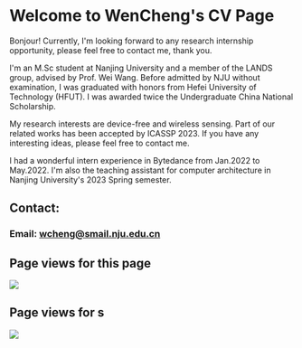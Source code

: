 # Welcome to WenCheng's CV Page
<!-- # Basic Information    -->

Bonjour! Currently, I'm looking forward to any research internship opportunity, please feel free to contact me, thank you.

I'm an M.Sc student at Nanjing University and a member of the LANDS group, advised by Prof. Wei Wang. Before admitted by NJU without examination, I was graduated with honors from Hefei University of Technology (HFUT). I was awarded twice the Undergraduate China National Scholarship.

My research interests are device-free and wireless sensing. Part of our related works has been accepted by ICASSP 2023. If you have any interesting ideas, please feel free to contact me.

I had a wonderful intern experience in Bytedance from Jan.2022 to May.2022. I'm also the teaching assistant for computer architecture in Nanjing University's 2023 Spring semester.

<!--## Name:WenCheng(程文)
## Educational Background:
### Bachelor: Hefei University of Technology(合肥工业大学) Major: Computer Science (2018-2022)
### Postgraduate: Nanjing University(南京大学) Major: Computer Science (2022-now)

## Research Interests: 
### Wireless Aware, Pattern Recognition

## Papers:
### Fighting for this

## Honors:
### 2019-2020 National Scholarship
### 2020-2021 National Scholarship
### Graduation with honor: Outstanding Graduates of Anhui Province(Undergraduate, 2022)

## Projects:
### Falling Detection System Based On Advanced Pattern Recognition Algorithm (Provincial Collegiate Innovation Project, 2020-2021, PI, Finished)

## Internship:
### ```ByteDance(DataPlatform, Tester, 5 months)```

## TA:
### Computer Architecture(NJU, Spring 2023)-->


## Contact:
### Email: wcheng@smail.nju.edu.cn

## Page views for this page
<a href="https://clustrmaps.com/site/1bvod"  title="Visit tracker"><img src="//www.clustrmaps.com/map_v2.png?d=c637jvEi6gsASv-PHWJo0hWzxCUMns0sh1UKjLnElCI&cl=ffffff" /></a>

## Page views for s
<a href="https://clustrmaps.com/site/1bvoc"  title="Visit tracker"><img src="//www.clustrmaps.com/map_v2.png?d=UNxCcqiiBlnt2_bl4VGgxLssty1FtXO_Objqan44SSQ&cl=ffffff" /></a>
